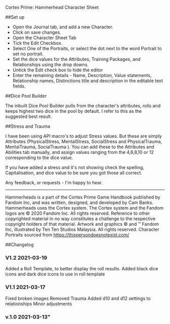 Cortex Prime: Hammerhead Character Sheet

##Set up

- Open the Journal tab, and add a new Character.
- Click on save changes.
- Open the Character Sheet Tab
- Tick the Edit Checkbox.
- Select One of the Portraits, or select the dot next to the word Portrait to set no portrait.
- Set the dice values for the Attributes, Training Packages, and Relationships using the drop downs.
- Untick the Edit check box to hide the editor
- Enter the remaining details - Name, Description, Value statements, Relationship names, Distinctions title and description in the editable text fields.

##Dice Pool Builder

The inbuilt Dice Pool Builder pulls from the character's attributes, rolls and keeps highest two dice in the pool by default. I refer to this as the suggested best result.

##Stress and Trauma

I have been using API macro's to adjust Stress values. But these are simply Attributes (PhysicalStress, MentalStress, SocialStress and PhysicalTrauma, MentalTrauma, SocialTrauma ).
You can add these to the Attributes and Abilities tab manually, and assign values ranging from the 4,6,8,10 or 12 corresponding to the dice value.

If you have added a stress and it's not showing check the spelling, Capitalisation, and dice value to be sure you got those all correct.

Any feedback, or requests - I'm happy to hear.

---

Hammerheads is a part of the Cortex Prime Game Handbook published by Fandom Inc, and was written, designed, and developed by Cam Banks.
Hammerheads uses the Cortex system. The Cortex system and the Fandom logos are © 2020 Fandom Inc. All rights reserved. Reference to other copyrighted material in no way constitutes a challenge to the respective copyright holders of that material.
Artwork and graphics © and ™ Fandom Inc, illustrated by Ten Ten Studios Malaysia. All rights reserved.
Character Portraits sourced from https://thispersondoesnotexist.com/


##Changelog

### V1.2 2021-03-19

Added a Roll Template, to better display the roll results.
Added black dice icons and dark dice icons to use in roll template

### V1.1 2021-03-17

Fixed broken images
Removed Trauma
Added d10 and d12 settings to relationships
Minor adjustments

### v.1.0 2021-03-13"